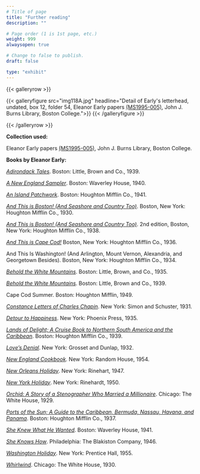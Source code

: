 ```yaml
---
# Title of page
title: "Further reading"
description: ""

# Page order (1 is 1st page, etc.)
weight: 999
alwaysopen: true

# Change to false to publish.
draft: false

type: "exhibit"
---
```


{{< galleryrow >}}

{{< galleryfigure src="img118A.jpg"
           headline="Detail of Early's letterhead, undated, box 12, folder 54, Eleanor Early papers [(MS1995-005)](https://bc-primo.hosted.exlibrisgroup.com/permalink/f/l6ucgu/ALMA-BC21311150800001021), John J. Burns Library, Boston College.">}} 
{{< /galleryfigure >}}

{{< /galleryrow >}}

__Collection used:__

Eleanor Early papers [(MS1995-005)](https://bc-primo.hosted.exlibrisgroup.com/permalink/f/l6ucgu/ALMA-BC21311150800001021), John J. Burns Library, Boston College.  


__Books by Eleanor Early:__

*[Adirondack Tales](https://bc-primo.hosted.exlibrisgroup.com/permalink/f/l6ucgu/ALMA-BC21366414570001021)*. Boston: Little, Brown and Co., 1939.

*[A New England Sampler](https://bc-primo.hosted.exlibrisgroup.com/permalink/f/l6ucgu/ALMA-BC21379305650001021)*. Boston: Waverley House, 1940.

*[An Island Patchwork](https://bc-primo.hosted.exlibrisgroup.com/permalink/f/l6ucgu/ALMA-BC21366406850001021)*. Boston: Houghton Mifflin Co., 1941.

*[And This is Boston! (And Seashore and Country Too)](https://bc-primo.hosted.exlibrisgroup.com/permalink/f/l6ucgu/ALMA-BC21380768140001021)*. Boston, New York: Houghton Mifflin Co., 1930.

*[And This is Boston! (And Seashore and Country Too)](https://bc-primo.hosted.exlibrisgroup.com/permalink/f/l6ucgu/ALMA-BC21380768140001021)*. 2nd edition, Boston, New York: Houghton Mifflin Co., 1938.

*[And This is Cape Cod!](https://bc-primo.hosted.exlibrisgroup.com/permalink/f/l6ucgu/ALMA-BC21366414460001021)* Boston, New York: Houghton Mifflin Co., 1936.

And This Is Washington! (And Arlington, Mount Vernon, Alexandria, and Georgetown Besides). Boston, New York: Houghton Mifflin Co., 1934.

*[Behold the White Mountains](https://bc-primo.hosted.exlibrisgroup.com/permalink/f/l6ucgu/ALMA-BC21382554070001021)*. Boston: Little, Brown, and Co., 1935.

*[Behold the White Mountains](https://bc-primo.hosted.exlibrisgroup.com/permalink/f/l6ucgu/ALMA-BC21311475710001021)*. Boston: Little, Brown and Co., 1939.

Cape Cod Summer. Boston: Houghton Mifflin, 1949.

*[Constance Letters of Charles Chapin](https://bc-primo.hosted.exlibrisgroup.com/permalink/f/l6ucgu/ALMA-BC21382553720001021)*. New York: Simon and Schuster, 1931. 

*[Detour to Happiness](https://bc-primo.hosted.exlibrisgroup.com/permalink/f/l6ucgu/ALMA-BC21355639510001021)*. New York: Phoenix Press, 1935.

*[Lands of Delight; A Cruise Book to Northern South America and the Caribbean](https://bc-primo.hosted.exlibrisgroup.com/permalink/f/l6ucgu/ALMA-BC21366415100001021)*. Boston: Houghton Mifflin Co., 1939.

*[Love’s Denial](https://bc-primo.hosted.exlibrisgroup.com/permalink/f/l6ucgu/ALMA-BC21330912940001021)*. New York: Grosset and Dunlap, 1932.

*[New England Cookbook](https://bc-primo.hosted.exlibrisgroup.com/permalink/f/l6ucgu/ALMA-BC21366414350001021)*. New York: Random House, 1954.

*[New Orleans Holiday](https://bc-primo.hosted.exlibrisgroup.com/permalink/f/l6ucgu/ALMA-BC21366407390001021)*. New York: Rinehart, 1947.

*[New York Holiday](https://bc-primo.hosted.exlibrisgroup.com/permalink/f/l6ucgu/ALMA-BC21366407640001021)*. New York: Rinehardt, 1950.

*[Orchid: A Story of a Stenographer Who Married a Millionaire](https://bc-primo.hosted.exlibrisgroup.com/permalink/f/l6ucgu/ALMA-BC21382552680001021)*. Chicago: The White House, 1929.

*[Ports of the Sun; A Guide to the Caribbean, Bermuda, Nassau, Havana, and Panama](https://bc-primo.hosted.exlibrisgroup.com/permalink/f/l6ucgu/ALMA-BC21379305460001021)*. Boston: Houghton Mifflin Co., 1937.

*[She Knew What He Wanted](https://bc-primo.hosted.exlibrisgroup.com/permalink/f/l6ucgu/ALMA-BC21366407250001021)*. Boston: Waverley House, 1941.

*[She Knows How](https://bc-primo.hosted.exlibrisgroup.com/permalink/f/l6ucgu/ALMA-BC21355639710001021)*. Philadelphia: The Blakiston Company, 1946.

*[Washington Holiday](https://bc-primo.hosted.exlibrisgroup.com/permalink/f/l6ucgu/ALMA-BC21355639240001021)*. New York: Prentice Hall, 1955.

*[Whirlwind](https://bc-primo.hosted.exlibrisgroup.com/permalink/f/l6ucgu/ALMA-BC21382552950001021)*. Chicago: The White House, 1930.
